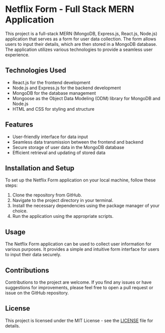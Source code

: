 # Netflix Form - Full Stack MERN Application

This project is a full-stack MERN (MongoDB, Express.js, React.js, Node.js) application that serves as a form for user data collection. The form allows users to input their details, which are then stored in a MongoDB database. The application utilizes various technologies to provide a seamless user experience.

## Technologies Used

- React.js for the frontend development
- Node.js and Express.js for the backend development
- MongoDB for the database management
- Mongoose as the Object Data Modeling (ODM) library for MongoDB and Node.js
- HTML and CSS for styling and structure

## Features

- User-friendly interface for data input
- Seamless data transmission between the frontend and backend
- Secure storage of user data in the MongoDB database
- Efficient retrieval and updating of stored data

## Installation and Setup

To set up the Netflix Form application on your local machine, follow these steps:

1. Clone the repository from GitHub.
2. Navigate to the project directory in your terminal.
3. Install the necessary dependencies using the package manager of your choice.
4. Run the application using the appropriate scripts.

## Usage

The Netflix Form application can be used to collect user information for various purposes. It provides a simple and intuitive form interface for users to input their data securely.

## Contributions

Contributions to the project are welcome. If you find any issues or have suggestions for improvements, please feel free to open a pull request or issue on the GitHub repository.

## License

This project is licensed under the MIT License - see the [LICENSE](./LICENSE) file for details.

